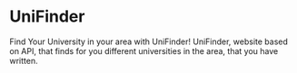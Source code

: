 # UniFinder

Find Your University in your area with UniFinder! UniFinder, website based on API, that finds for you different universities in the area, that you have written.
